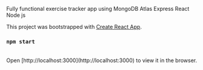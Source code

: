Fully functional exercise tracker app using MongoDB Atlas Express React Node js

This project was bootstrapped with [Create React App](https://github.com/facebook/create-react-app).

### `npm start`
<br />
Open [http://localhost:3000](http://localhost:3000) to view it in the browser.


